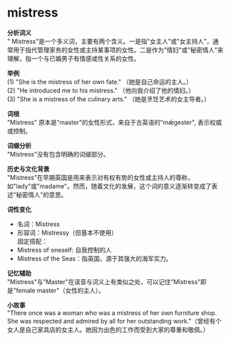 # mistress

**分析词义**  
" Mistress"是一个多义词，主要有两个含义。一是指"女主人"或"女主持人"，通常用于指代管理家务的女性或主持某事项的女性。二是作为"情妇"或"秘密情人"来理解，指一个与已婚男子有情感或性关系的女性。

  

**举例**  
(1) "She is the mistress of her own fate." （她是自己命运的主人。）  
(2) "He introduced me to his mistress." （他向我介绍了他的情妇。）  
(3) "She is a mistress of the culinary arts." （她是烹饪艺术的女主导者。）

  

**词根**  
"Mistress" 原本是"master"的女性形式，来自于古英语的"mǣgester", 表示权威或控制。

  

**词缀分析**  
"Mistress"没有包含明确的词缀部分。

  

**历史与文化背景**  
"Mistress"在早期英国是用来表示对有权有势的女性或主持人的尊称，如"lady"或"madame"。然而，随着文化的发展，这个词的意义逐渐转变成了表述"秘密情人"的意思。

  

**词性变化**

  

*   名词：Mistress
*   形容词：Mistressy（但基本不使用）  
    固定搭配：
*   Mistress of oneself: 自我控制的人
*   Mistress of the Seas：指英国，源于其强大的海军实力。

  

**记忆辅助**  
"Mistress"与"Master"在读音与词义上有类似之处，可以记住"Mistress"即是"female master"（女性的主人）。

  

**小故事**  
"There once was a woman who was a mistress of her own furniture shop. She was respected and admired by all for her outstanding work."（曾经有个女人是自己家具店的女主人。她因为出色的工作而受到大家的尊重和敬佩。）

